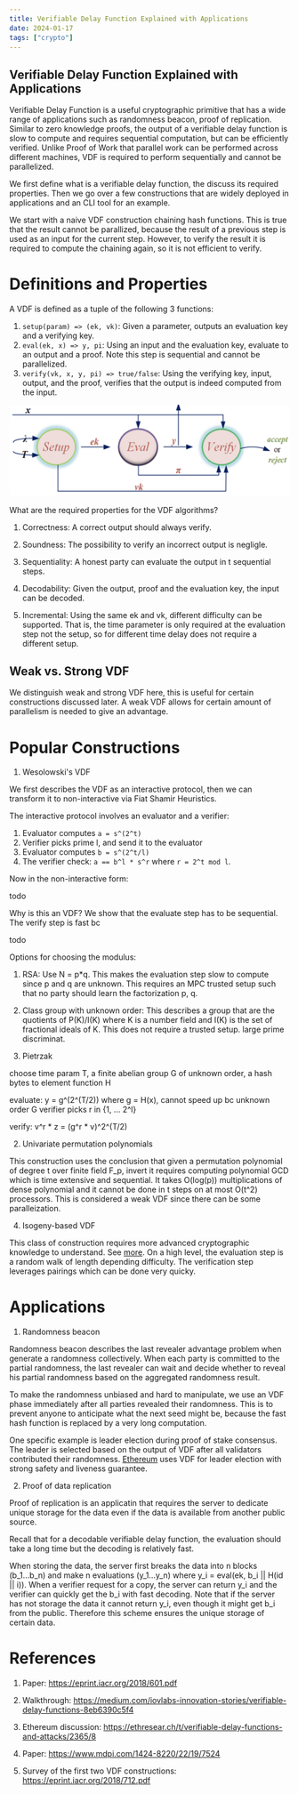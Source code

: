 ```yaml
---
title: Verifiable Delay Function Explained with Applications
date: 2024-01-17
tags: ["crypto"]
---
```

## Verifiable Delay Function Explained with Applications

Verifiable Delay Function is a useful cryptographic primitive that has a wide range of applications such as randomness beacon, proof of replication. Similar to zero knowledge proofs, the output of a verifiable delay function is slow to compute and requires sequential computation, but can be efficiently verified. Unlike Proof of Work that parallel work can be performed across different machines, VDF is required to perform sequentially and cannot be parallelized.

We first define what is a verifiable delay function, the discuss its required properties. Then we go over a few constructions that are widely deployed in applications and an CLI tool for an example. 

We start with a naive VDF construction chaining hash functions. This is true that the result cannot be parallized, because the result of a previous step is used as an input for the current step. However, to verify the result it is required to compute the chaining again, so it is not efficient to verify. 


# Definitions and Properties

A VDF is defined as a tuple of the following 3 functions:  
1. `setup(param) => (ek, vk)`: Given a parameter, outputs an evaluation key and a verifying key. 
2. `eval(ek, x) => y, pi`: Using an input and the evaluation key, evaluate to an output and a proof. Note this step is sequential and cannot be parallelized. 
3. `verify(vk, x, y, pi) => true/false`: Using the verifying key, input, output, and the proof, verifies that the output is indeed computed from the input. 

![Algorithms for VDF](../images/2024-01-17-vdf.png)

What are the required properties for the VDF algorithms? 

1. Correctness: A correct output should always verify.

2. Soundness: The possibility to verify an incorrect output is negligle. 

3. Sequentiality: A honest party can evaluate the output in t sequential steps. 

4. Decodability: Given the output, proof and the evaluation key, the input can be decoded. 

5. Incremental: Using the same ek and vk, different difficulty can be supported. That is, the time parameter is only required at the evaluation step not the setup, so for different time delay does not require a different setup. 

## Weak vs. Strong VDF

We distinguish weak and strong VDF here, this is useful for certain constructions discussed later. A weak VDF allows for certain amount of parallelism is needed to give an advantage. 

# Popular Constructions

1. Wesolowski's VDF

We first describes the VDF as an interactive protocol, then we can transform it to non-interactive via Fiat Shamir Heuristics. 

The interactive protocol involves an evaluator and a verifier: 

1. Evaluator computes `a = s^(2^t)`
2. Verifier picks prime l, and send it to the evaluator
3. Evaluator computes `b = s^(2^t/l)`
4. The verifier check: `a == b^l * s^r` where `r = 2^t mod l`. 

Now in the non-interactive form: 

todo

Why is this an VDF? We show that the evaluate step has to be sequential. The verify step is fast bc

todo

Options for choosing the modulus: 

1. RSA: Use N = p*q. This makes the evaluation step slow to compute since p and q are unknown. This requires an MPC trusted setup such that no party should learn the factorization p, q.  

2. Class group with unknown order: This describes a group that are the quotients of P(K)/I(K) where K is a number field and I(K) is the set of fractional ideals of K. This does not require a trusted setup. large prime discriminat. 

2. Pietrzak

choose time param T, a finite abelian group G of unknown order, a hash bytes to element function H

evaluate: y = g^(2^(T/2)) where g = H(x), cannot speed up bc unknown order G
verifier picks r in {1, ... 2^l}

verify: v^r * z = (g^r * v)^2^(T/2)

2. Univariate permutation polynomials

This construction uses the conclusion that given a permutation polynomial of degree t over finite field F_p, invert it requires computing polynomial GCD which is time extensive and sequential. It takes O(log(p)) multiplications of dense polynomial and it cannot be done in t steps on at most O(t^2) processors. This is considered a weak VDF since there can be some paralleization. 

4. Isogeny-based VDF

This class of construction requires more advanced cryptographic knowledge to understand. See [more](https://eprint.iacr.org/2019/166.pdf). On a high level, the evaluation step is a random walk of length depending difficulty. The verification step leverages pairings which can be done very quicky. 

# Applications

1. Randomness beacon

Randomness beacon describes the last revealer advantage problem when generate a randomness collectively. When each party is committed to the partial randomness, the last revealer can wait and decide whether to reveal his partial randomness based on the aggregated randomness result. 

To make the randomness unbiased and hard to manipulate, we use an VDF phase immediately after all parties revealed their randomness. This is to prevent anyone to anticipate what the next seed might be, because the fast hash function is replaced by a very long computation. 

One specific example is leader election during proof of stake consensus. The leader is selected based on the output of VDF after all validators contributed their randomness. [Ethereum](https://ethresear.ch/t/minimal-vdf-randomness-beacon/3566) uses VDF for leader election with strong safety and liveness guarantee. 

2. Proof of data replication

Proof of replication is an applicatin that requires the server to dedicate unique storage for the data even if the data is available from another public source. 

Recall that for a decodable verifiable delay function, the evaluation should take a long time but the decoding is relatively fast. 

When storing the data, the server first  breaks the data into n blocks (b_1...b_n) and make n evaluations (y_1...y_n) where y_i = eval(ek, b_i || H(id || i)). When a verifier request for a copy, the server can return y_i and the verifier can quickly get the b_i with fast decoding. Note that if the server has not storage the data it cannot return y_i, even though it might get b_i from the public. Therefore this scheme ensures the unique storage of certain data. 

# References

1. Paper: https://eprint.iacr.org/2018/601.pdf

2. Walkthrough: https://medium.com/iovlabs-innovation-stories/verifiable-delay-functions-8eb6390c5f4

3. Ethereum discussion: https://ethresear.ch/t/verifiable-delay-functions-and-attacks/2365/8

4. Paper: https://www.mdpi.com/1424-8220/22/19/7524

5. Survey of the first two VDF constructions: https://eprint.iacr.org/2018/712.pdf